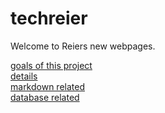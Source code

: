 # techreier
Welcome to Reiers new webpages.

[goals of this project](eDrops/src/main/resources/static/markdown/goals_en.md)  
[details](eDrops/src/main/resources/static/markdown/readme.md)  
[markdown related](eDrops/src/main/resources/static/markdown/markdown.md)  
[database related](eDrops/src/main/resources/static/markdown/databases.md)      
